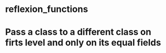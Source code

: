 # reflexion_functions

# Pass a class to a different class on firts level and only on its equal fields

 
